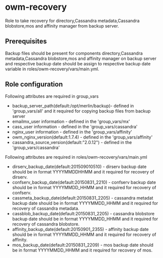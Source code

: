 # owm-recovery

Role to take recovery for directory,Cassandra metadata,Cassandra blobstore,mos and affinity manager from backup server.

## Prerequisites

Backup files should be present for components directory,Cassandra metadata,Cassandra blobstore,mos and affinity manager on backup server and respective backup date should be assign to respective backup date variable in roles/owm-recovery/vars/main.yml.

## Role configuration

Following attributes are required in group_vars

* backup_server_path(default:/opt/merlin/backup)- defined in 'group_vars/all' and it required for copying backup files from backup server
* emailmx_user information - defined in the 'group_vars/mx'
* cass_user information - defined in the 'group_vars/cassandra'
* nginx_user information - defined in the 'group_vars/affinity'
* owm_nginx_version(default:1.7.4) - defined in the 'group_vars/affinity' 
* cassandra_source_version(default:"2.0.12") - defined in the 'group_vars/cassandra'

Following attributes are required in roles/owm-recovery/vars/main.yml

* dirserv_backup_date(default:201509010510) - dirserv backup date should be in format YYYYMMDDHHMM and it required for recovery of dirserv.
* confserv_backup_date(default:20150831_2210) - confserv backup date should be in format YYYYMMDD_HHMM and it required for recovery of confserv.
* cassmeta_backup_date(default:20150831_2205) - cassandra metadat backup date should be in format YYYYMMDD_HHMM and it required for recovery of cassandra metadata.
* cassblob_backup_date(default:20150831_2205) - cassandra blobstore backup date should be in format YYYYMMDD_HHMM and it required for recovery of cassandra blobstore.
* affinity_backup_date(default:20150901_2355) - affinity backup date should be in format YYYYMMDD_HHMM and it required for recovery of affinity.
* mos_backup_date(default:20150831_2209) - mos backup date should be in format YYYYMMDD_HHMM and it required for recovery of mos.
 
